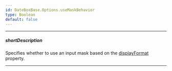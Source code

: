 ```yaml
---
id: DateBoxBase.Options.useMaskBehavior
type: Boolean
default: false
---
```

---
##### shortDescription
Specifies whether to use an input mask based on the [displayFormat](/api-reference/10%20UI%20Components/DateBoxBase/1%20Configuration/displayFormat.md '/Documentation/ApiReference/UI_Components/dx{WidgetName}/Configuration/#displayFormat') property.

---
